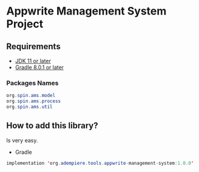 # Appwrite Management System Project

## Requirements
- [JDK 11 or later](https://adoptium.net/)
- [Gradle 8.0.1 or later](https://gradle.org/install/)


### Packages Names

```Java
org.spin.ams.model
org.spin.ams.process
org.spin.ams.util
```

## How to add this library?

Is very easy.

- Gradle

```Java
implementation 'org.adempiere.tools.appwrite-management-system:1.0.0'
```
